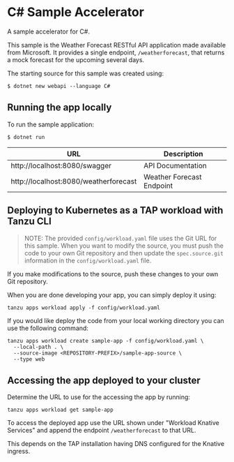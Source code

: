 # C# Sample Accelerator

A sample accelerator for C#.

This sample is the Weather Forecast RESTful API application made available from Microsoft.  It provides a single endpoint, `/weatherforecast`, that returns a mock forecast for the upcoming several days.

The starting source for this sample was created using:
```
$ dotnet new webapi --language C#
```

## Running the app locally

To run the sample application:

```
$ dotnet run
```

| URL | Description |
| --- | --- |
| http://localhost:8080/swagger | API Documentation |
| http://localhost:8080/weatherforecast | Weather Forecast Endpoint |


## Deploying to Kubernetes as a TAP workload with Tanzu CLI

> NOTE: The provided `config/workload.yaml` file uses the Git URL for this sample. When you want to modify the source, you must push the code to your own Git repository and then update the `spec.source.git` information in the `config/workload.yaml` file.

If you make modifications to the source, push these changes to your own Git repository.

When you are done developing your app, you can simply deploy it using:

```
tanzu apps workload apply -f config/workload.yaml
```

If you would like deploy the code from your local working directory you can use the following command:

```
tanzu apps workload create sample-app -f config/workload.yaml \
  --local-path . \
  --source-image <REPOSITORY-PREFIX>/sample-app-source \
  --type web
```

## Accessing the app deployed to your cluster

Determine the URL to use for the accessing the app by running:

```
tanzu apps workload get sample-app
```

To access the deployed app use the URL shown under "Workload Knative Services" and append the endpoint `/weatherforecast` to that URL.

This depends on the TAP installation having DNS configured for the Knative ingress.
